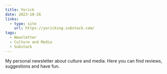 ```yaml
---
title: Yorick
date: 2023-10-26
links:
  - type: site
    url: https://yoricking.substack.com/
tags:
  - Newsletter
  - Culture and Media
  - Substack
---
```


My personal newsletter about culture and media. Here you can find reviews, suggestions and have fun. 

<!--more-->
